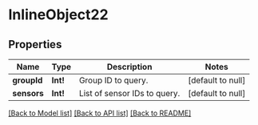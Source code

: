 # InlineObject22

## Properties
Name | Type | Description | Notes
------------ | ------------- | ------------- | -------------
**groupId** | **Int!** | Group ID to query. | [default to null]
**sensors** | **Int!** | List of sensor IDs to query. | [default to null]

[[Back to Model list]](../README.md#documentation-for-models) [[Back to API list]](../README.md#documentation-for-api-endpoints) [[Back to README]](../README.md)


